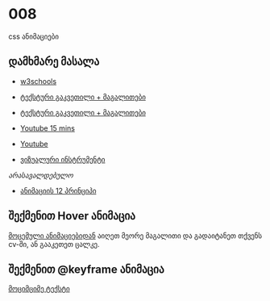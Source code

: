 # 008
css ანიმაციები
## დამხმარე მასალა
- [w3schools](https://www.w3schools.com/css/css3_animations.asp)
- [ტექსტური გაკვეთილი + მაგალითები](https://web.dev/learn/css/animations)
- [ტექსტური გაკვეთილი + მაგალითები](https://css-tricks.com/almanac/properties/a/animation/)
- [Youtube 15 mins](https://www.youtube.com/watch?v=YszONjKpgg4)
- [Youtube](https://youtu.be/PjR97QzOrJM?si=g48-g5JAf2sUjVLk)

- [ვიზუალური ინსტრუმენტი](https://animista.net/)

_არასავალდებულო_
- [ანიმაციის 12 პრინციპი](https://youtu.be/uDqjIdI4bF4?si=v2V0dfq0AZRl8Rxw)

## შექმენით Hover ანიმაცია
[მოცემული ანიმაციებიდან](https://css-irl.info/animating-underlines/) აიღეთ მეორე მაგალითი და გადაიტანეთ თქვენს cv-ში, ან გააკეთეთ ცალკე. 
## შექმენით @keyframe ანიმაცია
[მოციმციმე ტექსტი](https://codepen.io/gihan82/pen/ExxQrrq)

